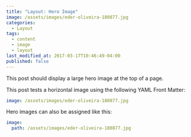 ```yaml
---
title: "Layout: Hero Image"
image: /assets/images/eder-oliveira-180877.jpg
categories:
  - Layout
tags:
  - content
  - image
  - layout
last_modified_at: 2017-03-17T10:46:49-04:00
published: false
---
```


This post should display a large hero image at the top of a page.

This post tests a horizontal image using the following YAML Front Matter:

```yaml
image: /assets/images/eder-oliveira-180877.jpg
```

Hero images can also be assigned like this:

```yaml
image:
  path: /assets/images/eder-oliveira-180877.jpg
```
